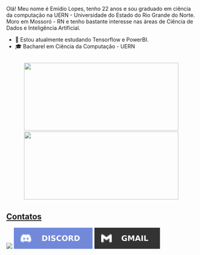 Olá! Meu nome é Emídio Lopes, tenho 22 anos e sou graduado em ciência da computação na UERN - Universidade do Estado do Rio Grande do Norte. Moro em Mossoró - RN e tenho bastante interesse nas áreas de Ciência de Dados e Inteligência Artificial.


- 📖 Estou atualmente estudando Tensorflow e PowerBI.
- 🎓 Bacharel em Ciência da Computação - UERN

<div>

 ##
 
<div align="center">
  <a href="https://github.com/EmidioLP">
  <img height="180em" width="410em" src="https://github-readme-stats.vercel.app/api?username=EmidioLP&show_icons=true&theme=tokyonight&include_all_commits=true&count_private=true"/>
  <img height="180em" width="410em" src="https://github-readme-stats.vercel.app/api/top-langs/?username=EmidioLP&layout=compact&langs_count=7&theme=tokyonight"/>
</div>
  
  ##

## Contatos
<a href='https://www.linkedin.com/in/emídio-lopes-de-souza-neto/' target='_blank'><img src='https://img.shields.io/badge/Linkedin-0A66C2?&style=for-the-badge&logo=linkedin'></a>
 <a href="https://discord.gg/Lolpes#7652" target="_blank"><img src="https://github.com/marcos16165/marcos16165/blob/main/img/DISCORD.svg" target="_blank"></a>
 <a href = "mailto:emidio551@gmail.com"><img src="https://github.com/marcos16165/marcos16165/blob/main/img/GMAIL.svg" target="_blank"></a>
<!--
**EmidioLP/EmidioLP** is a ✨ _special_ ✨ repository because its `README.md` (this file) appears on your GitHub profile.

Here are some ideas to get you started:

- 🔭 I’m currently working on ...
- 🌱 I’m currently learning ...
- 👯 I’m looking to collaborate on ...
- 💬 Ask me about ...
- 📫 How to reach me: ...
- 😄 Pronouns: ...
- ⚡ Fun fact: ...
-->

